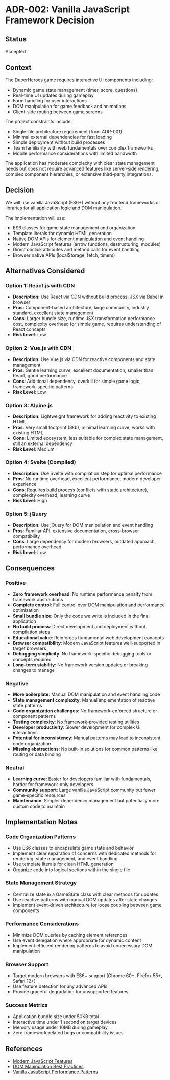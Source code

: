 # ADR-002: Vanilla JavaScript Framework Decision

## Status
Accepted

## Context

The DuperHeroes game requires interactive UI components including:
- Dynamic game state management (timer, score, questions)
- Real-time UI updates during gameplay
- Form handling for user interactions
- DOM manipulation for game feedback and animations
- Client-side routing between game screens

The project constraints include:
- Single-file architecture requirement (from ADR-001)
- Minimal external dependencies for fast loading
- Simple deployment without build processes
- Team familiarity with web fundamentals over complex frameworks
- Mobile performance considerations with limited bandwidth

The application has moderate complexity with clear state management needs but does not require advanced features like server-side rendering, complex component hierarchies, or extensive third-party integrations.

## Decision

We will use vanilla JavaScript (ES6+) without any frontend frameworks or libraries for all application logic and DOM manipulation.

The implementation will use:
- ES6 classes for game state management and organization
- Template literals for dynamic HTML generation
- Native DOM APIs for element manipulation and event handling
- Modern JavaScript features (arrow functions, destructuring, modules)
- Direct onclick attributes and method calls for event handling
- Browser native APIs (localStorage, fetch, timers)

## Alternatives Considered

### Option 1: React.js with CDN
- **Description**: Use React via CDN without build process, JSX via Babel in browser
- **Pros**: Component-based architecture, large community, industry standard, excellent state management
- **Cons**: Larger bundle size, runtime JSX transformation performance cost, complexity overhead for simple game, requires understanding of React concepts
- **Risk Level**: Low

### Option 2: Vue.js with CDN
- **Description**: Use Vue.js via CDN for reactive components and state management
- **Pros**: Gentle learning curve, excellent documentation, smaller than React, good performance
- **Cons**: Additional dependency, overkill for simple game logic, framework-specific patterns
- **Risk Level**: Low

### Option 3: Alpine.js
- **Description**: Lightweight framework for adding reactivity to existing HTML
- **Pros**: Very small footprint (8kb), minimal learning curve, works with existing HTML
- **Cons**: Limited ecosystem, less suitable for complex state management, still an external dependency
- **Risk Level**: Medium

### Option 4: Svelte (Compiled)
- **Description**: Use Svelte with compilation step for optimal performance
- **Pros**: No runtime overhead, excellent performance, modern developer experience
- **Cons**: Requires build process (conflicts with static architecture), complexity overhead, learning curve
- **Risk Level**: High

### Option 5: jQuery
- **Description**: Use jQuery for DOM manipulation and event handling
- **Pros**: Familiar API, extensive documentation, cross-browser compatibility
- **Cons**: Large dependency for modern browsers, outdated approach, performance overhead
- **Risk Level**: Low

## Consequences

### Positive
- **Zero framework overhead**: No runtime performance penalty from framework abstractions
- **Complete control**: Full control over DOM manipulation and performance optimization
- **Small bundle size**: Only the code we write is included in the final application
- **No build process**: Direct development and deployment without compilation steps
- **Educational value**: Reinforces fundamental web development concepts
- **Browser compatibility**: Modern JavaScript features well-supported in target browsers
- **Debugging simplicity**: No framework-specific debugging tools or concepts required
- **Long-term stability**: No framework version updates or breaking changes to manage

### Negative
- **More boilerplate**: Manual DOM manipulation and event handling code
- **State management complexity**: Manual implementation of reactive state patterns
- **Code organization challenges**: No framework-enforced structure or component patterns
- **Testing complexity**: No framework-provided testing utilities
- **Developer productivity**: Slower development for complex UI interactions
- **Potential for inconsistency**: Manual patterns may lead to inconsistent code organization
- **Missing abstractions**: No built-in solutions for common patterns like routing or data binding

### Neutral
- **Learning curve**: Easier for developers familiar with fundamentals, harder for framework-only developers
- **Community support**: Large vanilla JavaScript community but fewer game-specific resources
- **Maintenance**: Simpler dependency management but potentially more custom code to maintain

## Implementation Notes

### Code Organization Patterns
- Use ES6 classes to encapsulate game state and behavior
- Implement clear separation of concerns with dedicated methods for rendering, state management, and event handling
- Use template literals for clean HTML generation
- Organize code into logical sections within the single file

### State Management Strategy
- Centralize state in a GameState class with clear methods for updates
- Use reactive patterns with manual DOM updates after state changes
- Implement event-driven architecture for loose coupling between game components

### Performance Considerations
- Minimize DOM queries by caching element references
- Use event delegation where appropriate for dynamic content
- Implement efficient rendering patterns to avoid unnecessary DOM manipulation

### Browser Support
- Target modern browsers with ES6+ support (Chrome 60+, Firefox 55+, Safari 12+)
- Use feature detection for any advanced APIs
- Provide graceful degradation for unsupported features

### Success Metrics
- Application bundle size under 50KB total
- Interactive time under 1 second on target devices
- Memory usage under 10MB during gameplay
- Zero framework-related bugs or compatibility issues

## References
- [Modern JavaScript Features](https://developer.mozilla.org/en-US/docs/Web/JavaScript/Guide)
- [DOM Manipulation Best Practices](https://developer.mozilla.org/en-US/docs/Web/API/Document_Object_Model)
- [Vanilla JavaScript Performance Patterns](https://javascript.info/)